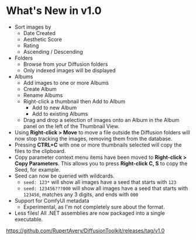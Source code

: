 
# What's New in v1.0

* Sort images by
   * Date Created
   * Aesthetic Score
   * Rating   
   * Ascending / Descending
* Folders
   * Browse from your Diffusion folders
   * Only indexed images will be displayed
* Albums
   * Add images to one or more Albums
   * Create Album
   * Rename Albums
   * Right-click a thumbnail then Add to Album 
      * Add to new Album
      * Add to existing Albums
   * Drag and drop a selection of images onto an Album in the Album panel on the left of the Thumbnail View.
* Using **Right-click > Move** to move a file outside the Diffusion folders will now stop tracking the images, removing them from the database.
* Pressing **CTRL+C** with one or more thumbnails selected will copy the files to the clipboard.
* Copy parameter context menu items have been moved to **Right-click > Copy Parameters**. This allows you to press **Right-click C, S** to copy the Seed, for example.
* Seed can now be queried with wildcards.
   * `seed: 123*` will show all images have a seed that starts with `123`
   * `seed: 123456???000` will show all images have a seed that starts with `123456`, matches any 3 digits, and ends with `000`
* Support for ComfyUI metadata
   * Experimental, as I'm not completely sure about the format.
* Less files! All .NET assemblies are now packaged into a single executable.

https://github.com/RupertAvery/DiffusionToolkit/releases/tag/v1.0
